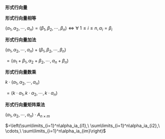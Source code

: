 **形式行向量**

**形式行向量相等**

$(\alpha_1,\alpha_2,\cdots,\alpha_n)=(\beta_1,\beta_2,\cdots,\beta_n)$$\Leftrightarrow\forall\ 1\le i\le n,\alpha_i=\beta_i$

**形式行向量加法**

$(\alpha_1,\alpha_2,\cdots,\alpha_n)+(\beta_1,\beta_2,\cdots,\beta_n)$

$=(\alpha_1+\beta_1,\alpha_2+\beta_2,\cdots,\alpha_n+\beta_n)$

**形式行向量数乘**

$k\cdot(\alpha_1,\alpha_2,\cdots,\alpha_n)$

$=(k\cdot\alpha_1,k\cdot\alpha_2,\cdots,k\cdot\alpha_n)$

**形式行向量矩阵乘法**

$(\alpha_1,\alpha_2,\cdots,\alpha_n)\cdot A_{n\times m}$

$=\left(\sum\limits_{i=1}^n\alpha_ia_{i1},\ \sum\limits_{i=1}^n\alpha_ia_{i2},\ \cdots,\ \sum\limits_{i=1}^n\alpha_ia_{im}\right)$







